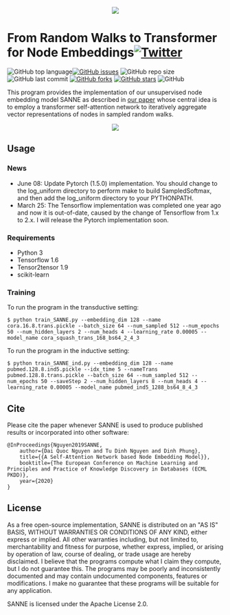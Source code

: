 <p align="center">
	<img src="https://github.com/daiquocnguyen/SANNE/blob/master/sanne_logo.png">
</p>

# From Random Walks to Transformer for Node Embeddings<a href="https://twitter.com/intent/tweet?text=Wow:&url=https%3A%2F%2Fgithub.com%2Fdaiquocnguyen%2FSANNE%2Fblob%2Fmaster%2FREADME.md"><img alt="Twitter" src="https://img.shields.io/twitter/url?style=social&url=https%3A%2F%2Ftwitter.com%2Fdaiquocng"></a>

<img alt="GitHub top language" src="https://img.shields.io/github/languages/top/daiquocnguyen/SANNE"><a href="https://github.com/daiquocnguyen/SANNE/issues"><img alt="GitHub issues" src="https://img.shields.io/github/issues/daiquocnguyen/SANNE"></a>
<img alt="GitHub repo size" src="https://img.shields.io/github/repo-size/daiquocnguyen/SANNE">
<img alt="GitHub last commit" src="https://img.shields.io/github/last-commit/daiquocnguyen/SANNE">
<a href="https://github.com/daiquocnguyen/SANNE/network"><img alt="GitHub forks" src="https://img.shields.io/github/forks/daiquocnguyen/SANNE"></a>
<a href="https://github.com/daiquocnguyen/SANNE/stargazers"><img alt="GitHub stars" src="https://img.shields.io/github/stars/daiquocnguyen/SANNE"></a>
<img alt="GitHub" src="https://img.shields.io/github/license/daiquocnguyen/SANNE">

This program provides the implementation of our unsupervised node embedding model SANNE as described in [our paper]() whose central idea is to employ a transformer self-attention network to iteratively aggregate vector representations of nodes in sampled random walks.

<p align="center">
	<img src="https://github.com/daiquocnguyen/SANNE/blob/master/SANNE.png">
</p>

## Usage

### News

- June 08: Update Pytorch (1.5.0) implementation. You should change to the log_uniform directory to perform make to build SampledSoftmax, and then add the log_uniform directory to your PYTHONPATH.
- March 25: The Tensorflow implementation was completed one year ago and now it is out-of-date, caused by the change of Tensorflow from 1.x to 2.x. I will release the Pytorch implementation soon.

### Requirements
- Python 3
- Tensorflow 1.6
- Tensor2tensor 1.9
- scikit-learn

### Training

To run the program in the transductive setting:

	$ python train_SANNE.py --embedding_dim 128 --name cora.16.8.trans.pickle --batch_size 64 --num_sampled 512 --num_epochs 50 --num_hidden_layers 2 --num_heads 4 --learning_rate 0.00005 --model_name cora_squash_trans_168_bs64_2_4_3

To run the program in the inductive setting:

	$ python train_SANNE_ind.py --embedding_dim 128 --name pubmed.128.8.ind5.pickle --idx_time 5 --nameTrans pubmed.128.8.trans.pickle --batch_size 64 --num_sampled 512 --num_epochs 50 --saveStep 2 --num_hidden_layers 8 --num_heads 4 --learning_rate 0.00005 --model_name pubmed_ind5_1288_bs64_8_4_3

## Cite

Please cite the paper whenever SANNE is used to produce published results or incorporated into other software:

	@InProceedings{Nguyen2019SANNE,
		author={Dai Quoc Nguyen and Tu Dinh Nguyen and Dinh Phung},
		title={{A Self-Attention Network based Node Embedding Model}},
		booktitle={The European Conference on Machine Learning and Principles and Practice of Knowledge Discovery in Databases (ECML PKDD)},
		year={2020}
	}
## License

As a free open-source implementation, SANNE is distributed on an "AS IS" BASIS, WITHOUT WARRANTIES OR CONDITIONS OF ANY KIND, either express or implied. All other warranties including, but not limited to, merchantability and fitness for purpose, whether express, implied, or arising by operation of law, course of dealing, or trade usage are hereby disclaimed. I believe that the programs compute what I claim they compute, but I do not guarantee this. The programs may be poorly and inconsistently documented and may contain undocumented components, features or modifications. I make no guarantee that these programs will be suitable for any application.

SANNE is licensed under the Apache License 2.0.
